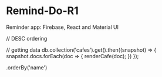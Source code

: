 # Remind-Do-R1
Reminder app: Firebase, React and Material UI




// DESC ordering

// getting data
db.collection('cafes').get().then((snapshot) => {
   snapshot.docs.forEach(doc => {
      renderCafe(doc);
   })
});

.orderBy('name')